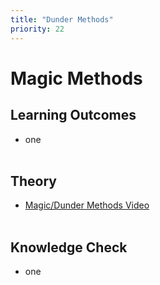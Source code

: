 ```yaml
---
title: "Dunder Methods"
priority: 22
---
```


# Magic Methods

## Learning Outcomes

- one
  <br><br>

## Theory

- [Magic/Dunder Methods Video](https://www.youtube.com/watch?v=3ohzBxoFHAY)
  <br><br>

## Knowledge Check

- one
  <br><br>
